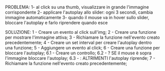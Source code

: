 PROBLEMA:
1- al click su una thumb, visualizzare in grande l'immagine corrispondente
2- applicare l'autoplay allo slider: ogni 3 secondi, cambia immagine automaticamente
3- quando il mouse va in hover sullo slider, bloccare l'autoplay e farlo riprendere quando esce

SOLUZIONE:
1 - Creare un evento al click sull'img;
2 - Creare una funzione per mostrare l'immagine attiva;
3 - Richiamare la funzione nell'evento creato precedentemente;
4 - Creare un set interval per creare l'autoplay dentro una funzione;
5 - Aggiungere un evento al click;
6 - Creare una funzione per bloccare l'autoplay;
    6.1 - Creare un controllo;
    6.2 - ? SE il mouse è sopra l'immagine bloccare l'autoplay;
    6.3 - : ALTRIMENTI l'autoplay riprende;
7 - Richiamare la funzione nell'evento creato precedentemente;
